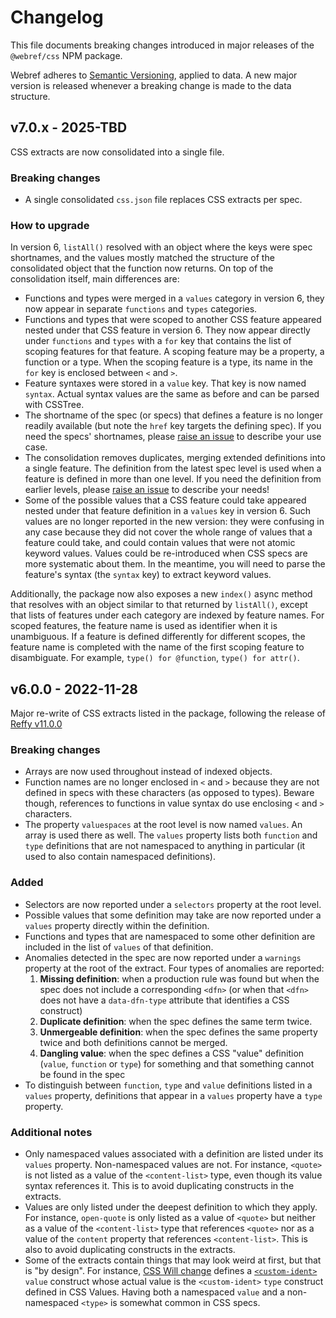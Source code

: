 # Changelog

This file documents breaking changes introduced in major releases of the
`@webref/css` NPM package.

Webref adheres to [Semantic Versioning](https://semver.org/spec/v2.0.0.html),
applied to data. A new major version is released whenever a breaking change is
made to the data structure.

## v7.0.x - 2025-TBD

CSS extracts are now consolidated into a single file.

### Breaking changes

- A single consolidated `css.json` file replaces CSS extracts per spec.

### How to upgrade

In version 6, `listAll()` resolved with an object where the keys were spec shortnames, and the values mostly matched the structure of the consolidated object that the function now returns. On top of the consolidation itself, main differences are:
- Functions and types were merged in a `values` category in version 6, they now appear in separate `functions` and `types` categories.
- Functions and types that were scoped to another CSS feature appeared nested under that CSS feature in version 6. They now appear directly under `functions` and `types` with a `for` key that contains the list of scoping features for that feature. A scoping feature may be a property, a function or a type. When the scoping feature is a type, its name in the `for` key is enclosed between `<` and `>`.
- Feature syntaxes were stored in a `value` key. That key is now named `syntax`. Actual syntax values are the same as before and can be parsed with CSSTree.
- The shortname of the spec (or specs) that defines a feature is no longer readily available (but note the `href` key targets the defining spec). If you need the specs' shortnames, please [raise an issue](https://github.com/w3c/webref/issues) to describe your use case.
- The consolidation removes duplicates, merging extended definitions into a single feature. The definition from the latest spec level is used when a feature is defined in more than one level. If you need the definition from earlier levels, please [raise an issue](https://github.com/w3c/webref/issues) to describe your needs!
- Some of the possible values that a CSS feature could take appeared nested under that feature definition in a `values` key in version 6. Such values are no longer reported in the new version: they were confusing in any case because they did not cover the whole range of values that a feature could take, and could contain values that were not atomic keyword values. Values could be re-introduced when CSS specs are more systematic about them. In the meantime, you will need to parse the feature's syntax (the `syntax` key) to extract keyword values.

Additionally, the package now also exposes a new `index()` async method that resolves with an object similar to that returned by `listAll()`, except that lists of features under each category are indexed by feature names. For scoped features, the feature name is used as identifier when it is unambiguous. If a  feature is defined differently for different scopes, the feature name is completed with the name of the first scoping feature to disambiguate. For example, `type() for @function`, `type() for attr()`.

## v6.0.0 - 2022-11-28

Major re-write of CSS extracts listed in the package, following the release
of [Reffy v11.0.0](https://github.com/w3c/reffy/blob/main/CHANGELOG.md#v1100---2022-11-28)

### Breaking changes

- Arrays are now used throughout instead of indexed objects.
- Function names are no longer enclosed in `<` and `>` because they are not
defined in specs with these characters (as opposed to types). Beware though,
references to functions in value syntax do use enclosing `<` and `>` characters.
- The property `valuespaces` at the root level is now named `values`. An array
is used there as well. The `values` property lists both `function` and `type`
definitions that are not namespaced to anything in particular (it used to also
contain namespaced definitions).

### Added

- Selectors are now reported under a `selectors` property at the root level.
- Possible values that some definition may take are now reported under a
`values` property directly within the definition.
- Functions and types that are namespaced to some other definition are included
in the list of `values` of that definition.
- Anomalies detected in the spec are now reported under a `warnings` property at
the root of the extract. Four types of anomalies are reported:
  1. **Missing definition**: when a production rule was found but when the spec
  does not include a corresponding `<dfn>` (or when that `<dfn>` does not have a
  `data-dfn-type` attribute that identifies a CSS construct)
  2. **Duplicate definition**: when the spec defines the same term twice.
  3. **Unmergeable definition**: when the spec defines the same property twice
  and both definitions cannot be merged.
  4. **Dangling value**: when the spec defines a CSS "value" definition
  (`value`, `function` or `type`) for something and that something cannot be
  found in the spec
- To distinguish between `function`, `type` and `value` definitions listed in a
`values` property, definitions that appear in a `values` property have a `type`
property.

### Additional notes

- Only namespaced values associated with a definition are listed under its
`values` property. Non-namespaced values are not. For instance, `<quote>` is not
listed as a value of the `<content-list>` type, even though its value syntax
references it. This is to avoid duplicating constructs in the extracts.
- Values are only listed under the deepest definition to which they apply. For
instance, `open-quote` is only listed as a value of `<quote>` but neither as a
value of the `<content-list>` type that references `<quote>` nor as a value of
the `content` property that references `<content-list>`. This is also to avoid
duplicating constructs in the extracts.
- Some of the extracts contain things that may look weird at first, but that is
"by design". For instance, [CSS Will
change](https://drafts.csswg.org/css-will-change-1/) defines a
[`<custom-ident>`](https://drafts.csswg.org/css-will-change-1/#valdef-will-change-custom-ident)
`value` construct whose actual value is the `<custom-ident>` `type` construct
defined in CSS Values. Having both a namespaced `value` and a non-namespaced
`<type>` is somewhat common in CSS specs.
